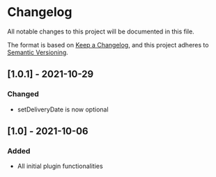 # Changelog
All notable changes to this project will be documented in this file.

The format is based on [Keep a Changelog](https://keepachangelog.com/en/1.0.0/),
and this project adheres to [Semantic Versioning](https://semver.org/spec/v2.0.0.html).

## [1.0.1] - 2021-10-29
### Changed
-  setDeliveryDate is now optional

## [1.0] - 2021-10-06
### Added
-  All initial plugin functionalities
